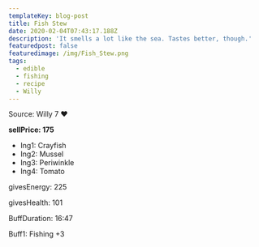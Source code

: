 ```yaml
---
templateKey: blog-post
title: Fish Stew
date: 2020-02-04T07:43:17.188Z
description: 'It smells a lot like the sea. Tastes better, though.'
featuredpost: false
featuredimage: /img/Fish_Stew.png
tags:
  - edible
  - fishing
  - recipe
  - Willy
---
```

Source: Willy 7 ❤️

**sellPrice: 175**

* Ing1: Crayfish
* Ing2: Mussel
* Ing3: Periwinkle
* Ing4: Tomato

givesEnergy: 225

givesHealth: 101

BuffDuration: 16:47

Buff1: Fishing +3
